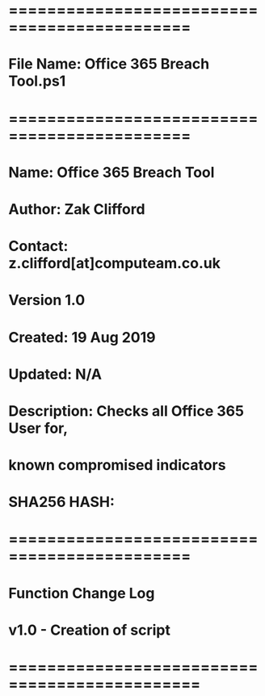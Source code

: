 # =============================================
# File Name: Office 365 Breach Tool.ps1
# =============================================
# Name: Office 365 Breach Tool
# Author: Zak Clifford 
# Contact:  z.clifford[at]computeam.co.uk
# Version 1.0
# Created: 19 Aug 2019
# Updated: N/A
# Description: Checks all Office 365 User for,
# known compromised indicators
# SHA256 HASH: 
# =============================================
# Function Change Log
# v1.0 - Creation of script
# ==============================================
